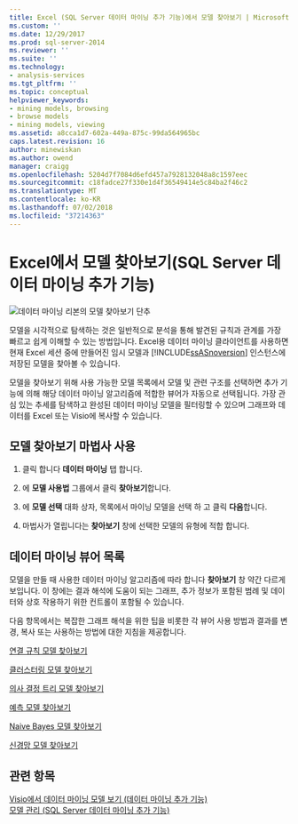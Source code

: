 ```yaml
---
title: Excel (SQL Server 데이터 마이닝 추가 기능)에서 모델 찾아보기 | Microsoft Docs
ms.custom: ''
ms.date: 12/29/2017
ms.prod: sql-server-2014
ms.reviewer: ''
ms.suite: ''
ms.technology:
- analysis-services
ms.tgt_pltfrm: ''
ms.topic: conceptual
helpviewer_keywords:
- mining models, browsing
- browse models
- mining models, viewing
ms.assetid: a8cca1d7-602a-449a-875c-99da564965bc
caps.latest.revision: 16
author: minewiskan
ms.author: owend
manager: craigg
ms.openlocfilehash: 5204d7f7084d6efd457a7928132048a8c1597eec
ms.sourcegitcommit: c18fadce27f330e1d4f36549414e5c84ba2f46c2
ms.translationtype: MT
ms.contentlocale: ko-KR
ms.lasthandoff: 07/02/2018
ms.locfileid: "37214363"
---
```

# <a name="browsing-models-in-excel-sql-server-data-mining-add-ins"></a>Excel에서 모델 찾아보기(SQL Server 데이터 마이닝 추가 기능)
  ![데이터 마이닝 리본의 모델 찾아보기 단추](media/dmc-browse.gif "데이터 마이닝 리본의 모델 찾아보기 단추")  
  
 모델을 시각적으로 탐색하는 것은 일반적으로 분석을 통해 발견된 규칙과 관계를 가장 빠르고 쉽게 이해할 수 있는 방법입니다. Excel용 데이터 마이닝 클라이언트를 사용하면 현재 Excel 세션 중에 만들어진 임시 모델과 [!INCLUDE[ssASnoversion](../includes/ssasnoversion-md.md)] 인스턴스에 저장된 모델을 찾아볼 수 있습니다.  
  
 모델을 찾아보기 위해 사용 가능한 모델 목록에서 모델 및 관련 구조를 선택하면 추가 기능에 의해 해당 데이터 마이닝 알고리즘에 적합한 뷰어가 자동으로 선택됩니다. 가장 관심 있는 추세를 탐색하고 완성된 데이터 마이닝 모델을 필터링할 수 있으며 그래프와 데이터를 Excel 또는 Visio에 복사할 수 있습니다.  
  
## <a name="using-the-browse-model-wizard"></a>모델 찾아보기 마법사 사용  
  
1.  클릭 합니다 **데이터 마이닝** 탭 합니다.  
  
2.  에 **모델 사용법** 그룹에서 클릭 **찾아보기**합니다.  
  
3.  에 **모델 선택** 대화 상자, 목록에서 마이닝 모델을 선택 하 고 클릭 **다음**합니다.  
  
4.  마법사가 열립니다는 **찾아보기** 창에 선택한 모델의 유형에 적합 합니다.  
  
## <a name="list-of-data-mining-viewers"></a>데이터 마이닝 뷰어 목록  
 모델을 만들 때 사용한 데이터 마이닝 알고리즘에 따라 합니다 **찾아보기** 창 약간 다르게 보입니다. 이 창에는 결과 해석에 도움이 되는 그래프, 추가 정보가 포함된 범례 및 데이터와 상호 작용하기 위한 컨트롤이 포함될 수 있습니다.  
  
 다음 항목에서는 복잡한 그래프 해석을 위한 팁을 비롯한 각 뷰어 사용 방법과 결과를 변경, 복사 또는 사용하는 방법에 대한 지침을 제공합니다.  
  
 [연결 규칙 모델 찾아보기](browsing-an-association-rules-model.md)  
  
 [클러스터링 모델 찾아보기](browsing-a-clustering-model.md)  
  
 [의사 결정 트리 모델 찾아보기](browsing-a-decision-trees-model.md)  
  
 [예측 모델 찾아보기](browsing-a-forecasting-model.md)  
  
 [Naive Bayes 모델 찾아보기](browsing-a-naive-bayes-model.md)  
  
 [신경망 모델 찾아보기](browsing-a-neural-network-model.md)  
  
## <a name="see-also"></a>관련 항목  
 [Visio에서 데이터 마이닝 모델 보기 &#40;데이터 마이닝 추가 기능&#41;](viewing-data-mining-models-in-visio-data-mining-add-ins.md)   
 [모델 관리 &#40;SQL Server 데이터 마이닝 추가 기능&#41;](manage-models-sql-server-data-mining-add-ins.md)  
  
  
